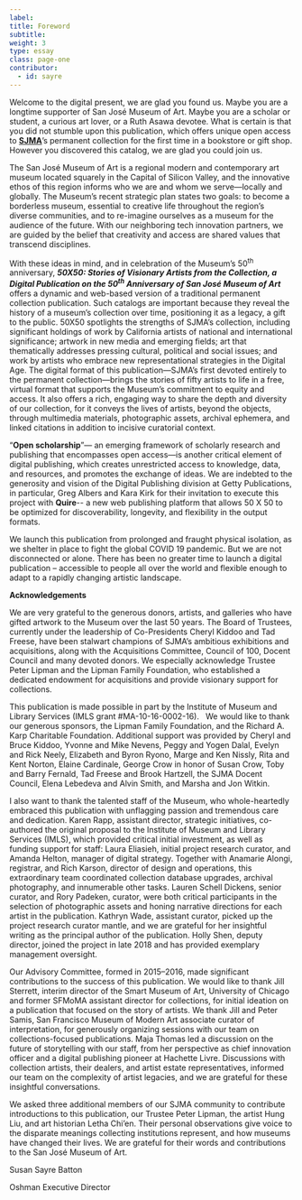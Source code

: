 ```yaml
---
label:
title: Foreword
subtitle:
weight: 3
type: essay
class: page-one
contributor:
  - id: sayre
---
```


Welcome to the digital present, we are glad you found us. Maybe you are a longtime supporter of San José Museum of Art. Maybe you are a scholar or student, a curious art lover, or a Ruth Asawa devotee. What is certain is that you did not stumble upon this publication, which offers unique open access to [**SJMA**](https://sjmusart.org)’s permanent collection for the first time in a bookstore or gift shop. However you discovered this catalog, we are glad you could join us.

The San José Museum of Art is a regional modern and contemporary art museum located squarely in the Capital of Silicon Valley, and the innovative ethos of this region informs who we are and whom we serve—locally and globally. The Museum’s recent strategic plan states two goals: to become a borderless museum, essential to creative life throughout the region’s diverse communities, and to re-imagine ourselves as a museum for the audience of the future. With our neighboring tech innovation partners, we are guided by the belief that creativity and access are shared values that transcend disciplines.

With these ideas in mind, and in celebration of the Museum’s 50<sup>th</sup> anniversary, ***50X50: Stories of Visionary Artists from the Collection, a Digital Publication on the 50<sup>th</sup> Anniversary of San José Museum of Art*** offers a dynamic and web-based version of a traditional permanent collection publication. Such catalogs are important because they reveal the history of a museum’s collection over time, positioning it as a legacy, a gift to the public. 50X50 spotlights the strengths of SJMA’s collection, including significant holdings of work by California artists of national and international significance; artwork in new media and emerging fields; art that thematically addresses pressing cultural, political and social issues; and work by artists who embrace new representational strategies in the Digital Age. The digital format of this publication—SJMA’s first devoted entirely to the permanent collection—brings the stories of fifty artists to life in a free, virtual format that supports the Museum’s commitment to equity and access. It also offers a rich, engaging way to share the depth and diversity of our collection, for it conveys the lives of artists, beyond the objects, through multimedia materials, photographic assets, archival ephemera, and linked citations in addition to incisive curatorial context.

“**Open scholarship**”— an emerging framework of scholarly research and publishing that encompasses open access—is another critical element of digital publishing, which creates unrestricted access to knowledge, data, and resources, and promotes the exchange of ideas. We are indebted to the generosity and vision of the Digital Publishing division at Getty Publications, in particular, Greg Albers and Kara Kirk for their invitation to execute this project with **Quire**-- a new web publishing platform that allows 50 X 50 to be optimized for discoverability, longevity, and flexibility in the output formats.

We launch this publication from prolonged and fraught physical isolation, as we shelter in place to fight the global COVID 19 pandemic. But we are not disconnected or alone. There has been no greater time to launch a digital publication – accessible to people all over the world and flexible enough to adapt to a rapidly changing artistic landscape.

**Acknowledgements**

We are very grateful to the generous donors, artists, and galleries who have gifted artwork to the Museum over the last 50 years. The Board of Trustees, currently under the leadership of Co-Presidents Cheryl Kiddoo and Tad Freese, have been stalwart champions of SJMA’s ambitious exhibitions and acquisitions, along with the Acquisitions Committee, Council of 100, Docent Council and many devoted donors. We especially acknowledge Trustee Peter Lipman and the Lipman Family Foundation, who established a dedicated endowment for acquisitions and provide visionary support for collections.

This publication is made possible in part by the Institute of Museum and Library Services (IMLS grant \#MA-10-16-0002-16).   We would like to thank our generous sponsors, the Lipman Family Foundation, and the Richard A. Karp Charitable Foundation. Additional support was provided by Cheryl and Bruce Kiddoo, Yvonne and Mike Nevens, Peggy and Yogen Dalal, Evelyn and Rick Neely, Elizabeth and Byron Ryono, Marge and Ken Nissly, Rita and Kent Norton, Elaine Cardinale, George Crow in honor of Susan Crow, Toby and Barry Fernald, Tad Freese and Brook Hartzell, the SJMA Docent Council, Elena Lebedeva and Alvin Smith, and Marsha and Jon Witkin.

I also want to thank the talented staff of the Museum, who whole-heartedly embraced this publication with unflagging passion and tremendous care and dedication. Karen Rapp, assistant director, strategic initiatives, co-authored the original proposal to the Institute of Museum and Library Services (IMLS), which provided critical initial investment, as well as funding support for staff: Laura Eliasieh, initial project research curator, and Amanda Helton, manager of digital strategy. Together with Anamarie Alongi, registrar, and Rich Karson, director of design and operations, this extraordinary team coordinated collection database upgrades, archival photography, and innumerable other tasks. Lauren Schell Dickens, senior curator, and Rory Padeken, curator, were both critical participants in the selection of photographic assets and honing narrative directions for each artist in the publication. Kathryn Wade, assistant curator, picked up the project research curator mantle, and we are grateful for her insightful writing as the principal author of the publication. Holly Shen, deputy director, joined the project in late 2018 and has provided exemplary management oversight.

Our Advisory Committee, formed in 2015&ndash;2016, made significant contributions to the success of this publication. We would like to thank Jill Sterrett, interim director of the Smart Museum of Art, University of Chicago and former SFMoMA assistant director for collections, for initial ideation on a publication that focused on the story of artists. We thank Jill and Peter Samis, San Francisco Museum of Modern Art associate curator of interpretation, for generously organizing sessions with our team on collections-focused publications. Maja Thomas led a discussion on the future of storytelling with our staff, from her perspective as chief innovation officer and a digital publishing pioneer at Hachette Livre. Discussions with collection artists, their dealers, and artist estate representatives, informed our team on the complexity of artist legacies, and we are grateful for these insightful conversations.

We asked three additional members of our SJMA community to contribute introductions to this publication, our Trustee Peter Lipman, the artist Hung Liu, and art historian Letha Chi’en. Their personal observations give voice to the disparate meanings collecting institutions represent, and how museums have changed their lives. We are grateful for their words and contributions to the San José Museum of Art.

Susan Sayre Batton

Oshman Executive Director
